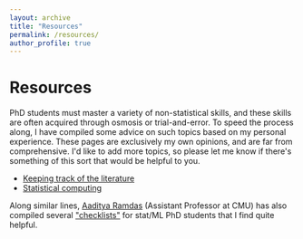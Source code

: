 ```yaml
---
layout: archive
title: "Resources"
permalink: /resources/
author_profile: true
---
```


# Resources 

PhD students must master a variety of non-statistical skills, and these skills are often acquired through osmosis or trial-and-error. To speed the process along, I have compiled some advice on such topics based on my personal experience. These pages are exclusively my own opinions, and are far from comprehensive. I'd like to add more topics, so please let me know if there's something of this sort that would be helpful to you.
- [Keeping track of the literature](/literature)
- [Statistical computing](/computing)

Along similar lines, [Aaditya Ramdas](https://www.stat.cmu.edu/~aramdas/) (Assistant Professor at CMU) has also compiled several ["checklists"](https://www.stat.cmu.edu/~aramdas/checklists.html) for stat/ML PhD students that I find quite helpful.
